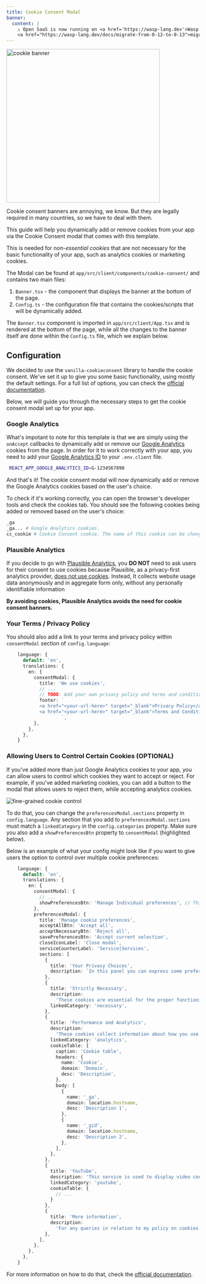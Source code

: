 ```yaml
---
title: Cookie Consent Modal
banner:
  content: |
    ⚠️ Open SaaS is now running on <a href='https://wasp-lang.dev'>Wasp v0.13</a>! If you're running an older version of Open SaaS, please follow the 
    <a href="https://wasp-lang.dev/docs/migrate-from-0-12-to-0-13">migration instructions here</a> ⚠️ 
---
```


<img src="/cookie-consent/cookiebanner.png" alt="cookie banner" width="400px" />

Cookie consent banners are annoying, we know. But they are legally required in many countries, so we have to deal with them.

This guide will help you dynamically add or remove cookies from your app via the Cookie Consent modal that comes with this template. 

This is needed for *non-essential cookies* that are not necessary for the basic functionality of your app, such as analytics cookies or marketing cookies.

The Modal can be found at `app/src/client/components/cookie-consent/` and contains two main files:
1. `Banner.tsx` - the component that displays the banner at the bottom of the page.
2. `Config.ts` - the configuration file that contains the cookies/scripts that will be dynamically added.

The `Banner.tsx` component is imported in `app/src/client/App.tsx` and is rendered at the bottom of the page, while all the changes to the banner itself are done within the `Config.ts` file, which we explain below.

## Configuration

We decided to use the `vanilla-cookieconsent` library to handle the cookie consent. We've set it up to give you some basic functionality, using mostly the default settings. For a full list of options, you can check the [official documentation](https://www.npmjs.com/package/vanilla-cookieconsent).

Below, we will guide you through the necessary steps to get the cookie consent modal set up for your app.

### Google Analytics

What's impotant to note for this template is that we are simply using the `onAccept` callbacks to dynamically add or remove our [Google Analytics](./analytics.md/#google-analytics) cookies from the page. In order for it to work correctly with your app, you need to add your [Google Analytics ID](./analytics.md/#google-analytics) to your `.env.client` file.

```sh title=".env.client"
 REACT_APP_GOOGLE_ANALYTICS_ID=G-1234567890
```

And that's it! The cookie consent modal will now dynamically add or remove the Google Analytics cookies based on the user's choice.

To check if it's working correctly, you can open the browser's developer tools and check the cookies tab. You should see the following cookies being added or removed based on the user's choice:

```sh
_ga
_ga... # Google Analytics cookies.
cc_cookie # Cookie Consent cookie. The name of this cookie can be changed in the config file.
```

### Plausible Analytics

If you decide to go with [Plausible Analytics](./analytics.md/#plausible), you **DO NOT** need to ask users for their consent to use cookies because Plausible, as a privacy-first analytics provider, [does not use cookies](https://plausible.io/privacy-focused-web-analytics). Instead, It collects website usage data anonymously and in aggregate form only, without any personally identifiable information

**By avoiding cookies, Plausible Analytics avoids the need for cookie consent banners.**

### Your Terms / Privacy Policy

You should also add a link to your terms and privacy policy within `consentModal` section of `config.language`:

```ts title="Config.ts" {10,11}
    language: {
      default: 'en',
      translations: {
        en: {
          consentModal: {
            title: 'We use cookies',
            // ...
            // TODO: Add your own privacy policy and terms and conditions links below.
            footer: `
            <a href="<your-url-here>" target="_blank">Privacy Policy</a>
            <a href="<your-url-here>" target="_blank">Terms and Conditions</a>
                    `,
          },
        },
      },
    }
```

### Allowing Users to Control Certain Cookies (OPTIONAL)

If you've added more than just Google Analytics cookies to your app, you can allow users to control which cookies they want to accept or reject. For example, if you've added marketing cookies, you can add a button to the modal that allows users to reject them, while accepting analytics cookies.

![fine-grained cookie control](/cookie-consent/preferences.png)

To do that, you can change the `preferencesModal.sections` property in `config.language`. Any section that you add to `preferencesModal.sections` must match a `linkedCategory` in the `config.categories` property. Make sure you also add a `showPreferencesBtn` property to `consentModal` (highlighted below). 

Below is an example of what your config might look like if you want to give users the option to control over multiple cookie preferences:

```ts title="Config.ts" {7,9-67}
    language: {
      default: 'en',
      translations: {
        en: {
          consentModal: {
            // ...
            showPreferencesBtn: 'Manage Individual preferences', // This button will open the preferences modal below.
          },
          preferencesModal: {
            title: 'Manage cookie preferences',
            acceptAllBtn: 'Accept all',
            acceptNecessaryBtn: 'Reject all',
            savePreferencesBtn: 'Accept current selection',
            closeIconLabel: 'Close modal',
            serviceCounterLabel: 'Service|Services',
            sections: [
              {
                title: 'Your Privacy Choices',
                description: `In this panel you can express some preferences related to the processing of your personal information. You may review and change expressed choices at any time by resurfacing this panel via the provided link. To deny your consent to the specific processing activities described below, switch the toggles to off or use the “Reject all” button and confirm you want to save your choices.`,
              },
              {
                title: 'Strictly Necessary',
                description:
                  'These cookies are essential for the proper functioning of the website and cannot be disabled.',
                linkedCategory: 'necessary',
              },
              {
                title: 'Performance and Analytics',
                description:
                  'These cookies collect information about how you use our website. All of the data is anonymized and cannot be used to identify you.',
                linkedCategory: 'analytics',
                cookieTable: {
                  caption: 'Cookie table',
                  headers: {
                    name: 'Cookie',
                    domain: 'Domain',
                    desc: 'Description',
                  },
                  body: [
                    {
                      name: '_ga',
                      domain: location.hostname,
                      desc: 'Description 1',
                    },
                    {
                      name: '_gid',
                      domain: location.hostname,
                      desc: 'Description 2',
                    },
                  ],
                },
              },
              {
                title: 'YouTube',
                description: 'This service is used to display video content on the website.',
                linkedCategory: 'youtube',
                cookieTable: { 
                  // ...
                }
              },
              {
                title: 'More information',
                description:
                  'For any queries in relation to my policy on cookies and your choices, please <a href="#contact-page">contact us</a>',
              },
            ],
          },
        },
      },
    }
```

For more information on how to do that, check the [official documentation](https://cookieconsent.orestbida.com/reference/configuration-reference.html#translation-preferencesmodal-sections).
